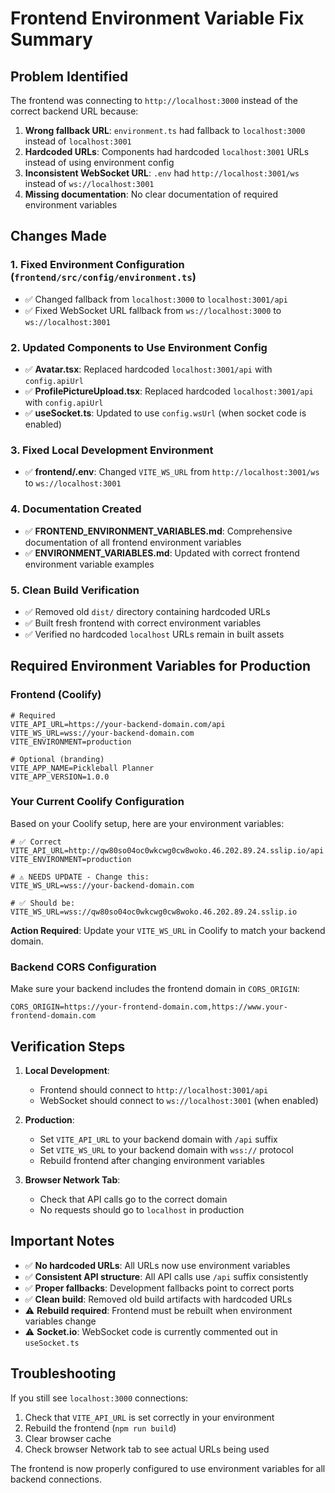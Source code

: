 # Frontend Environment Variable Fix Summary

## Problem Identified

The frontend was connecting to `http://localhost:3000` instead of the correct backend URL because:

1. **Wrong fallback URL**: `environment.ts` had fallback to `localhost:3000` instead of `localhost:3001`
2. **Hardcoded URLs**: Components had hardcoded `localhost:3001` URLs instead of using environment config
3. **Inconsistent WebSocket URL**: `.env` had `http://localhost:3001/ws` instead of `ws://localhost:3001`
4. **Missing documentation**: No clear documentation of required environment variables

## Changes Made

### 1. Fixed Environment Configuration (`frontend/src/config/environment.ts`)

- ✅ Changed fallback from `localhost:3000` to `localhost:3001/api`
- ✅ Fixed WebSocket URL fallback from `ws://localhost:3000` to `ws://localhost:3001`

### 2. Updated Components to Use Environment Config

- ✅ **Avatar.tsx**: Replaced hardcoded `localhost:3001/api` with `config.apiUrl`
- ✅ **ProfilePictureUpload.tsx**: Replaced hardcoded `localhost:3001/api` with `config.apiUrl`
- ✅ **useSocket.ts**: Updated to use `config.wsUrl` (when socket code is enabled)

### 3. Fixed Local Development Environment

- ✅ **frontend/.env**: Changed `VITE_WS_URL` from `http://localhost:3001/ws` to `ws://localhost:3001`

### 4. Documentation Created

- ✅ **FRONTEND_ENVIRONMENT_VARIABLES.md**: Comprehensive documentation of all frontend environment variables
- ✅ **ENVIRONMENT_VARIABLES.md**: Updated with correct frontend environment variable examples

### 5. Clean Build Verification

- ✅ Removed old `dist/` directory containing hardcoded URLs
- ✅ Built fresh frontend with correct environment variables
- ✅ Verified no hardcoded `localhost` URLs remain in built assets

## Required Environment Variables for Production

### Frontend (Coolify)

```env
# Required
VITE_API_URL=https://your-backend-domain.com/api
VITE_WS_URL=wss://your-backend-domain.com
VITE_ENVIRONMENT=production

# Optional (branding)
VITE_APP_NAME=Pickleball Planner
VITE_APP_VERSION=1.0.0
```

### Your Current Coolify Configuration

Based on your Coolify setup, here are your environment variables:

```env
# ✅ Correct
VITE_API_URL=http://qw80so04oc0wkcwg0cw8woko.46.202.89.24.sslip.io/api
VITE_ENVIRONMENT=production

# ⚠️ NEEDS UPDATE - Change this:
VITE_WS_URL=wss://your-backend-domain.com

# ✅ Should be:
VITE_WS_URL=wss://qw80so04oc0wkcwg0cw8woko.46.202.89.24.sslip.io
```

**Action Required**: Update your `VITE_WS_URL` in Coolify to match your backend domain.

### Backend CORS Configuration

Make sure your backend includes the frontend domain in `CORS_ORIGIN`:

```env
CORS_ORIGIN=https://your-frontend-domain.com,https://www.your-frontend-domain.com
```

## Verification Steps

1. **Local Development**:

   - Frontend should connect to `http://localhost:3001/api`
   - WebSocket should connect to `ws://localhost:3001` (when enabled)

2. **Production**:

   - Set `VITE_API_URL` to your backend domain with `/api` suffix
   - Set `VITE_WS_URL` to your backend domain with `wss://` protocol
   - Rebuild frontend after changing environment variables

3. **Browser Network Tab**:
   - Check that API calls go to the correct domain
   - No requests should go to `localhost` in production

## Important Notes

- ✅ **No hardcoded URLs**: All URLs now use environment variables
- ✅ **Consistent API structure**: All API calls use `/api` suffix consistently
- ✅ **Proper fallbacks**: Development fallbacks point to correct ports
- ✅ **Clean build**: Removed old build artifacts with hardcoded URLs
- ⚠️ **Rebuild required**: Frontend must be rebuilt when environment variables change
- ⚠️ **Socket.io**: WebSocket code is currently commented out in `useSocket.ts`

## Troubleshooting

If you still see `localhost:3000` connections:

1. Check that `VITE_API_URL` is set correctly in your environment
2. Rebuild the frontend (`npm run build`)
3. Clear browser cache
4. Check browser Network tab to see actual URLs being used

The frontend is now properly configured to use environment variables for all backend connections.
